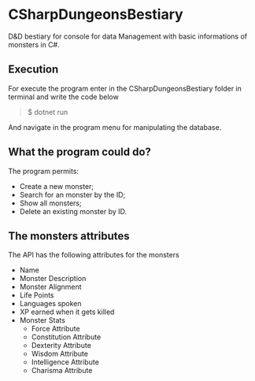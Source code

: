 # CSharpDungeonsBestiary
D&amp;D bestiary for console for data Management with basic informations of monsters in C#.

## Execution

For execute the program enter in the CSharpDungeonsBestiary folder in terminal and write the code below 

>$ dotnet run

And navigate in the program menu for manipulating the database.

## What the program could do?

The program permits: 

- Create a new monster;
- Search for an monster by the ID;
- Show all monsters;
- Delete an existing monster by ID.

## The monsters attributes

The API has the following attributes for the monsters

- Name
- Monster Description
- Monster Alignment
- Life Points
- Languages spoken
- XP earned when it gets killed
- Monster Stats
  - Force Attribute
  - Constitution Attribute
  - Dexterity Attribute
  - Wisdom Attribute
  - Intelligence Attribute
  - Charisma Attribute
  
